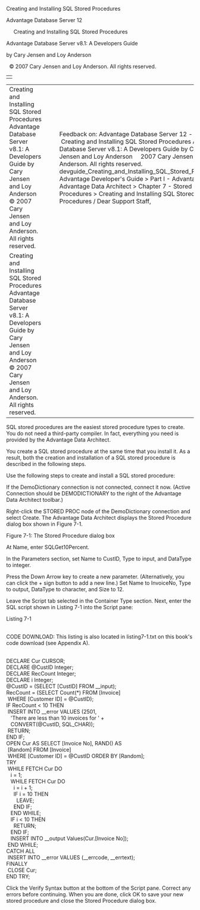 Creating and Installing SQL Stored Procedures




Advantage Database Server 12  

     Creating and Installing SQL Stored Procedures

Advantage Database Server v8.1: A Developers Guide

by Cary Jensen and Loy Anderson

  © 2007 Cary Jensen and Loy Anderson. All rights reserved.

|  |
| --- |
|  |

|  |  |  |  |  |
| --- | --- | --- | --- | --- |
| Creating and Installing SQL Stored Procedures  Advantage Database Server v8.1: A Developers Guide  by Cary Jensen and Loy Anderson    © 2007 Cary Jensen and Loy Anderson. All rights reserved. |  |  | Feedback on: Advantage Database Server 12 -      Creating and Installing SQL Stored Procedures Advantage Database Server v8.1: A Developers Guide by Cary Jensen and Loy Anderson     2007 Cary Jensen and Loy Anderson. All rights reserved. devguide\_Creating\_and\_Installing\_SQL\_Stored\_Procedures Advantage Developer's Guide > Part I - Advantage and Advantage Data Architect > Chapter 7 - Stored Procedures > Creating and Installing SQL Stored Procedures / Dear Support Staff, |  |
| Creating and Installing SQL Stored Procedures  Advantage Database Server v8.1: A Developers Guide  by Cary Jensen and Loy Anderson    © 2007 Cary Jensen and Loy Anderson. All rights reserved. |  |  |  |  |

SQL stored procedures are the easiest stored procedure types to create. You do not need a third-party compiler. In fact, everything you need is provided by the Advantage Data Architect.

You create a SQL stored procedure at the same time that you install it. As a result, both the creation and installation of a SQL stored procedure is described in the following steps.

Use the following steps to create and install a SQL stored procedure:

If the DemoDictionary connection is not connected, connect it now. (Active Connection should be DEMODICTIONARY to the right of the Advantage Data Architect toolbar.)

Right-click the STORED PROC node of the DemoDictionary connection and select Create. The Advantage Data Architect displays the Stored Procedure dialog box shown in Figure 7-1.

Figure 7-1: The Stored Procedure dialog box

At Name, enter SQLGet10Percent.

In the Parameters section, set Name to CustID, Type to input, and DataType to integer.

Press the Down Arrow key to create a new parameter. (Alternatively, you can click the + sign button to add a new line.) Set Name to InvoiceNo, Type to output, DataType to character, and Size to 12.

Leave the Script tab selected in the Container Type section. Next, enter the SQL script shown in Listing 7-1 into the Script pane:

Listing 7-1

   
CODE DOWNLOAD: This listing is also located in listing7-1.txt on this book's code download (see Appendix A).  
 

DECLARE Cur CURSOR;  
DECLARE @CustID Integer;  
DECLARE RecCount Integer;  
DECLARE i Integer;  
@CustID = (SELECT [CustID] FROM \_\_input);  
RecCount = (SELECT Count(\*) FROM [Invoice]   
  WHERE [Customer ID] = @CustID);  
IF RecCount < 10 THEN  
  INSERT INTO \_\_error VALUES (2501,   
    'There are less than 10 invoices for ' +  
    CONVERT(@CustID, SQL\_CHAR));  
  RETURN;  
END IF;  
OPEN Cur AS SELECT [Invoice No], RAND() AS   
  [Random] FROM [Invoice]   
  WHERE [Customer ID] = @CustID ORDER BY [Random];  
TRY  
  WHILE FETCH Cur DO  
    i = 1;  
    WHILE FETCH Cur DO  
      i = i + 1;  
      IF i = 10 THEN  
        LEAVE;  
      END IF;   
    END WHILE;  
    IF i < 10 THEN  
      RETURN;  
    END IF;  
    INSERT INTO \_\_output Values(Cur.[Invoice No]);  
  END WHILE;  
CATCH ALL  
  INSERT INTO \_\_error VALUES (\_\_errcode, \_\_errtext);  
FINALLY  
  CLOSE Cur;  
END TRY;

Click the Verify Syntax button at the bottom of the Script pane. Correct any errors before continuing. When you are done, click OK to save your new stored procedure and close the Stored Procedure dialog box.